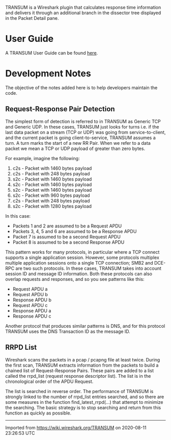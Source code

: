 TRANSUM is a Wireshark plugin that calculates response time information and delivers it through an additional branch in the dissector tree displayed in the Packet Detail pane.

# User Guide

A TRANSUM User Guide can be found [here](https://gitlab.com/wireshark/wireshark/-/wikis/TRANSUM-User-Guide).

# Development Notes

The objective of the notes added here is to help developers maintain the code.

## Request-Response Pair Detection

The simplest form of detection is referred to in TRANSUM as Generic TCP and Generic UDP. In these cases, TRANSUM just looks for turns i.e. if the last data packet on a stream (TCP or UDP) was going from service-to-client, and the current packet is going client-to-service, TRANSUM assumes a turn. A turn marks the start of a new RR Pair. When we refer to a data packet we mean a TCP or UDP payload of greater than zero bytes.

For example, imagine the following:

1.  c2s - Packet with 1460 bytes payload
2.  c2s - Packet with 248 bytes payload
3.  s2c - Packet with 1460 bytes payload
4.  s2c - Packet with 1460 bytes payload
5.  s2c - Packet with 1460 bytes payload
6.  s2c - Packet with 960 bytes payload
7.  c2s - Packet with 248 bytes payload
8.  s2c - Packet with 1280 bytes payload

In this case:

  - Packets 1 and 2 are assumed to be a Request APDU
  - Packets 3, 4, 5 and 6 are assumed to be a Response APDU
  - Packet 7 is assumed to be a second Request APDU
  - Packet 8 is assumed to be a second Response APDU

This pattern works for many protocols, in particular where a TCP connect supports a single application session. However, some protocols multiplex multiple application sessions onto a single TCP connection; SMB2 and DCE-RPC are two such protocols. In these cases, TRANSUM takes into account session ID and message ID information. Both these protocols can also overlap requests and responses, and so you see patterns like this:

  - Request APDU a
  - Request APDU b
  - Response APDU b
  - Request APDU c
  - Response APDU a
  - Response APDU c

Another protocol that produces similar patterns is DNS, and for this protocol TRANSUM uses the DNS Transaction ID as the message ID.

## RRPD List

Wireshark scans the packets in a pcap / pcapng file at least twice. During the first scan, TRANSUM extracts information from the packets to build a chained list of Request-Response Pairs. These pairs are added to a list called the rrpd\_list (request response descriptor list). The list is in the chronological order of the APDU Request.

The list is searched in reverse order. The performance of TRANSUM is strongly linked to the number of rrpd\_list entries searched, and so there are some measures in the function find\_latest\_rrpd(...) that attempt to minimize the searching. The basic strategy is to stop searching and return from this function as quickly as possible.

---

Imported from https://wiki.wireshark.org/TRANSUM on 2020-08-11 23:26:53 UTC
